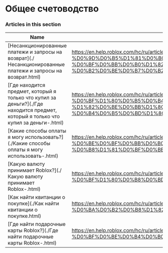 # Общее счетоводство  
### Articles in this section
Name|URL
-|-
[Несанкционированные платежи и запросы на возврат](./Несанкционированные платежи и запросы на возврат.html) |https://en.help.roblox.com/hc/ru/articles/203312650-%D0%9D%D0%B5%D1%81%D0%B0%D0%BD%D0%BA%D1%86%D0%B8%D0%BE%D0%BD%D0%B8%D1%80%D0%BE%D0%B2%D0%B0%D0%BD%D0%BD%D1%8B%D0%B5-%D0%BF%D0%BB%D0%B0%D1%82%D0%B5%D0%B6%D0%B8-%D0%B8-%D0%B7%D0%B0%D0%BF%D1%80%D0%BE%D1%81%D1%8B-%D0%BD%D0%B0-%D0%B2%D0%BE%D0%B7%D0%B2%D1%80%D0%B0%D1%82
[Где находится предмет, который я только что купил за деньги?](./Где находится предмет, который я только что купил за деньги-.html) |https://en.help.roblox.com/hc/ru/articles/360000230723-%D0%93%D0%B4%D0%B5-%D0%BD%D0%B0%D1%85%D0%BE%D0%B4%D0%B8%D1%82%D1%81%D1%8F-%D0%BF%D1%80%D0%B5%D0%B4%D0%BC%D0%B5%D1%82-%D0%BA%D0%BE%D1%82%D0%BE%D1%80%D1%8B%D0%B9-%D1%8F-%D1%82%D0%BE%D0%BB%D1%8C%D0%BA%D0%BE-%D1%87%D1%82%D0%BE-%D0%BA%D1%83%D0%BF%D0%B8%D0%BB-%D0%B7%D0%B0-%D0%B4%D0%B5%D0%BD%D1%8C%D0%B3%D0%B8-
[Какие способы оплаты я могу использовать?](./Какие способы оплаты я могу использовать-.html) |https://en.help.roblox.com/hc/ru/articles/203312580-%D0%9A%D0%B0%D0%BA%D0%B8%D0%B5-%D1%81%D0%BF%D0%BE%D1%81%D0%BE%D0%B1%D1%8B-%D0%BE%D0%BF%D0%BB%D0%B0%D1%82%D1%8B-%D1%8F-%D0%BC%D0%BE%D0%B3%D1%83-%D0%B8%D1%81%D0%BF%D0%BE%D0%BB%D1%8C%D0%B7%D0%BE%D0%B2%D0%B0%D1%82%D1%8C-
[Какую валюту принимает Roblox?](./Какую валюту принимает Roblox-.html) |https://en.help.roblox.com/hc/ru/articles/203312600-%D0%9A%D0%B0%D0%BA%D1%83%D1%8E-%D0%B2%D0%B0%D0%BB%D1%8E%D1%82%D1%83-%D0%BF%D1%80%D0%B8%D0%BD%D0%B8%D0%BC%D0%B0%D0%B5%D1%82-Roblox-
[Как найти квитанции о покупке](./Как найти квитанции о покупке.html) |https://en.help.roblox.com/hc/ru/articles/6852905161876-%D0%9A%D0%B0%D0%BA-%D0%BD%D0%B0%D0%B9%D1%82%D0%B8-%D0%BA%D0%B2%D0%B8%D1%82%D0%B0%D0%BD%D1%86%D0%B8%D0%B8-%D0%BE-%D0%BF%D0%BE%D0%BA%D1%83%D0%BF%D0%BA%D0%B5
[Где найти подарочные карты Roblox?](./Где найти подарочные карты Roblox-.html) |https://en.help.roblox.com/hc/ru/articles/203312720-%D0%93%D0%B4%D0%B5-%D0%BD%D0%B0%D0%B9%D1%82%D0%B8-%D0%BF%D0%BE%D0%B4%D0%B0%D1%80%D0%BE%D1%87%D0%BD%D1%8B%D0%B5-%D0%BA%D0%B0%D1%80%D1%82%D1%8B-Roblox-